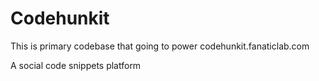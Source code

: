 # Codehunkit
This is primary codebase that going to power codehunkit.fanaticlab.com

A social code snippets platform
